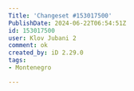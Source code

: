 ```yaml
---
Title: 'Changeset #153017500'
PublishDate: 2024-06-22T06:54:51Z
id: 153017500
user: Klov Jubani 2
comment: ok
created_by: iD 2.29.0
tags:
- Montenegro

---
```


